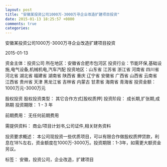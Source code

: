 ```yaml
---
layout: post
title: "安徽某投资公司1000万-3000万寻企业改造扩建项目投资"
date: 2015-01-13 18:25:57 +0800
comments: true
categories: 
---
```

安徽某投资公司1000万-3000万寻企业改造扩建项目投资



2015-01-13

资金主体：投资公司
所在地区：安徽省合肥市包河区
投资行业：节能环保,基础设施,电气设备,机械机电,汽车汽配
投资地区：山东省 江苏省 浙江省 河南省 四川省 河北省 湖北省 福建省 湖南省 陕西省 重庆 辽宁省 安徽省 广西省 山西省 云南省 江西省 贵州省 天津 黑龙江省 吉林省 内蒙古 甘肃省 海南省 青海省
投资金额：1000万元-3000万元

股权投资
股权投资类型：
                            其它合作方式[股权质押] 
                                                                                投资阶段：
                            成长期,扩张期,成熟期 
                                                                                                                                        投资期限：
                            1 - 3 年

前期费用：
无任何前期费用

需提供资料：
商业/项目计划书,公司证件,相关财务资料

投资要求概述：
本公司现投资一些优质项目，可以有限合作做股权质押贷款，利息在18%左右，资金额度在1000万-3000万。投资期限：1-3年，如需更大额资金另议。

标签：
安徽，投资公司，企业改造，扩建项目

